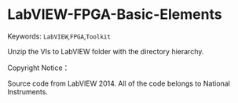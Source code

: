 # LabVIEW-FPGA-Basic-Elements

Keywords: `LabVIEW`,`FPGA`,`Toolkit`

Unzip the VIs to LabVIEW folder with the directory hierarchy. 

Copyright Notice：

Source code from LabVIEW 2014.  All of the code belongs to National Instruments.

